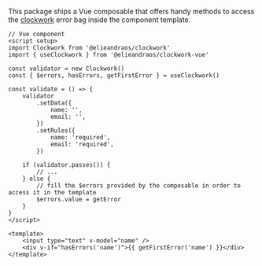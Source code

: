 This package ships a Vue composable that offers handy methods to access the
[clockwork](https://github.com/elieandraos/clockwork-vue/) error bag inside the component template.

```vue
// Vue component
<script setup>
import Clockwork from '@elieandraos/clockwork'
import { useClockwork } from '@elieandraos/clockwork-vue'

const validator = new Clockwork()
const { $errors, hasErrors, getFirstError } = useClockwork()

const validate = () => {
    validator
        .setData({
            name: '',
            email: '',
        })
        .setRules({
            name: 'required',
            email: 'required',
        })

    if (validator.passes()) {
        // ...
    } else {
        // fill the $errors provided by the composable in order to access it in the template
        $errors.value = getError
    }
}
</script>

<template>
    <input type="text" v-model="name" />
    <div v-if="hasErrors('name')">{{ getFirstError('name') }}</div>
</template>
```
